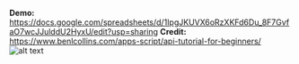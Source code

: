 **Demo:** https://docs.google.com/spreadsheets/d/1IpgJKUVX6oRzXKFd6Du_8F7GvfaO7wcJJulddU2HyxU/edit?usp=sharing
**Credit:** https://www.benlcollins.com/apps-script/api-tutorial-for-beginners/
![alt text](http://prntscr.com/p45hoj "screen_shot")